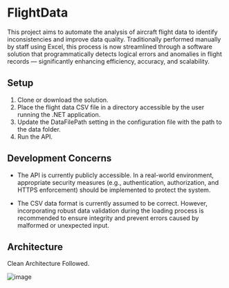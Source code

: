 # FlightData
This project aims to automate the analysis of aircraft flight data to identify inconsistencies and improve data quality. Traditionally performed manually by staff using Excel, this process is now streamlined through a software solution that programmatically detects logical errors and anomalies in flight records — significantly enhancing efficiency, accuracy, and scalability.

## Setup
1. Clone or download the solution.
2. Place the flight data CSV file in a directory accessible by the user running the .NET application.
3. Update the DataFilePath setting in the configuration file with the path to the data folder.
4. Run the API.

## Development Concerns
* The API is currently publicly accessible. In a real-world environment, appropriate security measures (e.g., authentication, authorization, and HTTPS enforcement) should be implemented to protect the system.

* The CSV data format is currently assumed to be correct. However, incorporating robust data validation during the loading process is recommended to ensure integrity and prevent errors caused by malformed or unexpected input.

## Architecture
Clean Architecture Followed.

![image](https://github.com/user-attachments/assets/9c2a78eb-cc71-4bfb-9962-1c79ed19ae20)

